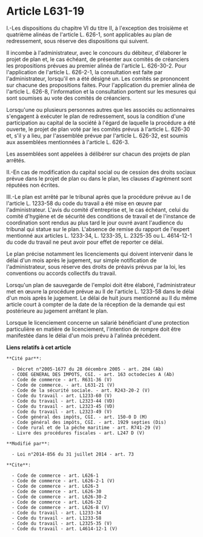 # Article L631-19

I.-Les dispositions du chapitre VI du titre II, à l'exception des troisième et quatrième alinéas de l'article L. 626-1, sont
applicables au plan de redressement, sous réserve des dispositions qui suivent. 

Il incombe à l'administrateur, avec le concours du débiteur, d'élaborer le projet de plan et, le cas échéant, de présenter
aux comités de créanciers les propositions prévues au premier alinéa de l'article L. 626-30-2. Pour l'application de
l'article L. 626-2-1, la consultation est faite par l'administrateur, lorsqu'il en a été désigné un. Les comités se
prononcent sur chacune des propositions faites. Pour l'application du premier alinéa de l'article L. 626-8, l'information et
la consultation portent sur les mesures qui sont soumises au vote des comités de créanciers. 

Lorsqu'une ou plusieurs personnes autres que les associés ou actionnaires s'engagent à exécuter le plan de redressement, sous
la condition d'une participation au capital de la société à l'égard de laquelle la procédure a été ouverte, le projet de plan
voté par les comités prévus à l'article L. 626-30 et, s'il y a lieu, par l'assemblée prévue par l'article L. 626-32, est
soumis aux assemblées mentionnées à l'article L. 626-3. 

Les assemblées sont appelées à délibérer sur chacun des projets de plan arrêtés. 

II.-En cas de modification du capital social ou de cession des droits sociaux prévue dans le projet de plan ou dans le plan,
les clauses d'agrément sont réputées non écrites. 

III.-Le plan est arrêté par le tribunal après que la procédure prévue au I de l'article L. 1233-58 du code du travail a été
mise en œuvre par l'administrateur. L'avis du comité d'entreprise et, le cas échéant, celui du comité d'hygiène et de
sécurité des conditions de travail et de l'instance de coordination sont rendus au plus tard le jour ouvré avant l'audience
du tribunal qui statue sur le plan. L'absence de remise du rapport de l'expert mentionné aux articles L. 1233-34, L. 1233-35,
L. 2325-35 ou L. 4614-12-1 du code du travail ne peut avoir pour effet de reporter ce délai. 

Le plan précise notamment les licenciements qui doivent intervenir dans le délai d'un mois après le jugement, sur simple
notification de l'administrateur, sous réserve des droits de préavis prévus par la loi, les conventions ou accords collectifs
du travail. 

Lorsqu'un plan de sauvegarde de l'emploi doit être élaboré, l'administrateur met en œuvre la procédure prévue au II de
l'article L. 1233-58 dans le délai d'un mois après le jugement. Le délai de huit jours mentionné au II du même article court
à compter de la date de la réception de la demande qui est postérieure au jugement arrêtant le plan. 

Lorsque le licenciement concerne un salarié bénéficiant d'une protection particulière en matière de licenciement, l'intention
de rompre doit être manifestée dans le délai d'un mois prévu à l'alinéa précédent.

**Liens relatifs à cet article**

	**Cité par**:

	  - Décret n°2005-1677 du 28 décembre 2005 - art. 204 (Ab)
	  - CODE GENERAL DES IMPOTS, CGI. - art. 163 octodecies A (Ab)
	  - Code de commerce - art. R631-36 (V)
	  - Code de commerce. - art. L631-21 (V)
	  - Code de la sécurité sociale. - art. R243-20-2 (V)
	  - Code du travail - art. L1233-60 (V)
	  - Code du travail - art. L2323-44 (VD)
	  - Code du travail - art. L2323-45 (VD)
	  - Code du travail - art. L2323-49 (V)
	  - Code général des impôts, CGI. - art. 150-0 D (M)
	  - Code général des impôts, CGI. - art. 1929 septies (Dis)
	  - Code rural et de la pêche maritime - art. R741-29 (V)
	  - Livre des procédures fiscales - art. L247 D (V)

	**Modifié par**:

	  - Loi n°2014-856 du 31 juillet 2014 - art. 73

	**Cite**:

	  - Code de commerce - art. L626-1
	  - Code de commerce - art. L626-2-1 (V)
	  - Code de commerce - art. L626-3
	  - Code de commerce - art. L626-30
	  - Code de commerce - art. L626-30-2
	  - Code de commerce - art. L626-32
	  - Code de commerce - art. L626-8 (V)
	  - Code du travail - art. L1233-34
	  - Code du travail - art. L1233-58
	  - Code du travail - art. L2325-35 (V)
	  - Code du travail - art. L4614-12-1 (V)
